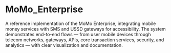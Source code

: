 # MoMo_Enterprise
A reference implementation of the MoMo Enterprise, integrating mobile money services with SMS and USSD gateways for accessibility. The system demonstrates end-to-end flows — from user mobile devices through telecom networks, gateways, APIs, core transaction services, security, and analytics — with clear visualization and documentation.

